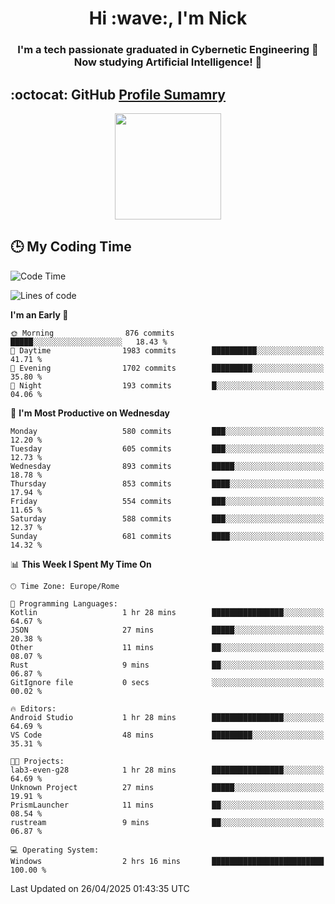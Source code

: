 <h1 align="center">Hi :wave:, I'm Nick</h1>

<h3 align="center">I'm a tech passionate graduated in Cybernetic Engineering 🤖<br>
Now studying Artificial Intelligence! 🧠</h3>


## :octocat: GitHub <a href="https://github.com/vn7n24fzkq/github-profile-summary-cards">Profile Sumamry</a>

<p align="center">
   <img style="height:170px;display:inline-block"  src="http://github-profile-summary-cards.vercel.app/api/cards/profile-details?username=CodeClimberNT&theme=github_dark" />
<!--    <img style="height:170px;display:inline-block"  src="http://github-profile-summary-cards.vercel.app/api/cards/repos-per-language?username=CodeClimberNT&theme=github_dark&exclude=" /> -->
</p>

 ## :clock3: My Coding Time 
 
<!--START_SECTION:waka-->
![Code Time](http://img.shields.io/badge/Code%20Time-538%20hrs%2019%20mins-blue)

![Lines of code](https://img.shields.io/badge/From%20Hello%20World%20I%27ve%20Written-5.0%20million%20lines%20of%20code-blue)

**I'm an Early 🐤** 

```text
🌞 Morning                876 commits         █████░░░░░░░░░░░░░░░░░░░░   18.43 % 
🌆 Daytime                1983 commits        ██████████░░░░░░░░░░░░░░░   41.71 % 
🌃 Evening                1702 commits        █████████░░░░░░░░░░░░░░░░   35.80 % 
🌙 Night                  193 commits         █░░░░░░░░░░░░░░░░░░░░░░░░   04.06 % 
```
📅 **I'm Most Productive on Wednesday** 

```text
Monday                   580 commits         ███░░░░░░░░░░░░░░░░░░░░░░   12.20 % 
Tuesday                  605 commits         ███░░░░░░░░░░░░░░░░░░░░░░   12.73 % 
Wednesday                893 commits         █████░░░░░░░░░░░░░░░░░░░░   18.78 % 
Thursday                 853 commits         ████░░░░░░░░░░░░░░░░░░░░░   17.94 % 
Friday                   554 commits         ███░░░░░░░░░░░░░░░░░░░░░░   11.65 % 
Saturday                 588 commits         ███░░░░░░░░░░░░░░░░░░░░░░   12.37 % 
Sunday                   681 commits         ████░░░░░░░░░░░░░░░░░░░░░   14.32 % 
```


📊 **This Week I Spent My Time On** 

```text
🕑︎ Time Zone: Europe/Rome

💬 Programming Languages: 
Kotlin                   1 hr 28 mins        ████████████████░░░░░░░░░   64.67 % 
JSON                     27 mins             █████░░░░░░░░░░░░░░░░░░░░   20.38 % 
Other                    11 mins             ██░░░░░░░░░░░░░░░░░░░░░░░   08.07 % 
Rust                     9 mins              ██░░░░░░░░░░░░░░░░░░░░░░░   06.87 % 
GitIgnore file           0 secs              ░░░░░░░░░░░░░░░░░░░░░░░░░   00.02 % 

🔥 Editors: 
Android Studio           1 hr 28 mins        ████████████████░░░░░░░░░   64.69 % 
VS Code                  48 mins             █████████░░░░░░░░░░░░░░░░   35.31 % 

🐱‍💻 Projects: 
lab3-even-g28            1 hr 28 mins        ████████████████░░░░░░░░░   64.69 % 
Unknown Project          27 mins             █████░░░░░░░░░░░░░░░░░░░░   19.91 % 
PrismLauncher            11 mins             ██░░░░░░░░░░░░░░░░░░░░░░░   08.54 % 
rustream                 9 mins              ██░░░░░░░░░░░░░░░░░░░░░░░   06.87 % 

💻 Operating System: 
Windows                  2 hrs 16 mins       █████████████████████████   100.00 % 
```


 Last Updated on 26/04/2025 01:43:35 UTC
<!--END_SECTION:waka-->

